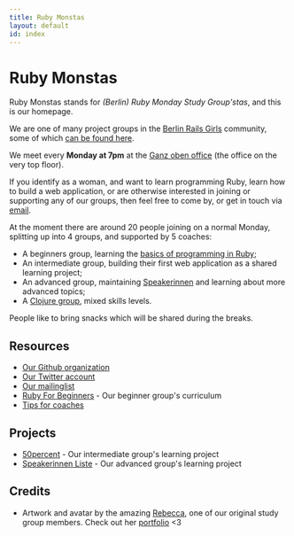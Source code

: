 ```yaml
---
title: Ruby Monstas
layout: default
id: index
---
```


# Ruby Monstas

Ruby Monstas stands for *(Berlin) Ruby Monday Study Group'stas*, and this is
our homepage.

We are one of many project groups in the [Berlin Rails Girls](http://railsgirlsberlin.de)
community, some of which [can be found here](http://railsgirlsapp.shellyapp.com).

We meet every **Monday at 7pm** at the [Ganz oben office](/location.html) (the office on the very top floor).

If you identify as a woman, and want to learn programming Ruby, learn how to
build a web application, or are otherwise interested in joining or supporting
any of our groups, then feel free to come by, or get in touch via
[email](mailto:ruby.monsters@gmail.com).

At the moment there are around 20 people joining on a normal Monday, splitting
up into 4 groups, and supported by 5 coaches:

* A beginners group, learning the [basics of programming in Ruby](http://ruby-for-beginners.rubymonstas.org);
* An intermediate group, building their first web application as a shared
  learning project;
* An advanced group, maintaining [Speakerinnen](https://www.speakerinnen.org)
  and learning about more advanced topics;
* A [Clojure group](http://cljart.github.io/), mixed skills levels.


People like to bring snacks which will be shared during the breaks.

## Resources

* [Our Github organization](https://github.com/rubymonsters)
* [Our Twitter account](https://twitter.com/rubymonsters)
* [Our mailinglist](https://groups.google.com/forum/#!forum/rubymonstaaa)
* [Ruby For Beginners](http://ruby-for-beginners.rubymonstas.org) - Our beginner group's curriculum
* [Tips for coaches](http://coaching.rubymonstas.org)

## Projects

* [50percent](https://github.com/rubymonsters/fiftyprocent) - Our intermediate group's learning project
* [Speakerinnen Liste](https://www.speakerinnen.org) - Our advanced group's learning project


## Credits

* Artwork and avatar by the amazing [Rebecca](https://github.com/bioshrimp),
  one of our original study group members. Check out her
  [portfolio](http://www.ejaculesc.com/portfolio) <3
